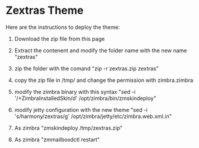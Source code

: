 Zextras Theme
========================

Here are the instructions to deploy the theme:

1) Download the zip file from this page

2) Extract the contenent and modify the folder name with the new name "zextras"

3) zip the folder with the comand "zip -r zextras.zip zextras"

4) copy the zip file in /tmp/ and change the permission with zimbra.zimbra

5) modify the zimbra binary with this syntax "sed -i '/+ZimbraInstalledSkin/d' /opt/zimbra/bin/zmskindeploy"

6) modify jetty configuration with the new theme "sed -i 's/harmony/zextras/g' /opt/zimbra/jetty/etc/zimbra.web.xml.in"

5) As zimbra "zmskindeploy /tmp/zextras.zip"

6) As zimbra "zmmailboxdctl restart"
